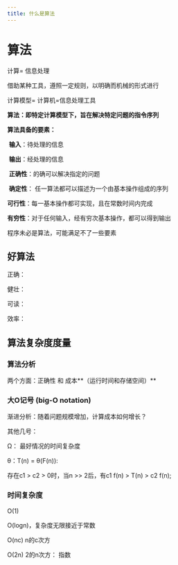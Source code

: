 ```yaml
---
title: 什么是算法
---
```




# 算法

计算= 信息处理

借助某种工具，遵照一定规则，以明确而机械的形式进行

计算模型= 计算机=信息处理工具



**算法：即特定计算模型下，旨在解决特定问题的指令序列**

**算法具备的要素：**

​	**输入**：待处理的信息

​	**输出**：经处理的信息

​	**正确性**：的确可以解决指定的问题

​	**确定性**： 任一算法都可以描述为一个由基本操作组成的序列

​	**可行性**：每一基本操作都可实现，且在常数时间内完成

​	**有穷性**：对于任何输入，经有穷次基本操作，都可以得到输出	



程序未必是算法，可能满足不了一些要素

## 好算法

正确：

健壮：

可读：

效率：



## 算法复杂度度量

### 算法分析

两个方面：正确性 和 成本**（运行时间和存储空间）**



### 大O记号 (big-O notation)

 渐进分析：随着问题规模增加，计算成本如何增长？



其他几号：

Ω： 最好情况的时间复杂度

θ：T(n) = θ(F(n)):

存在c1 > c2 > 0时，当n >> 2后，有c1 f(n) > T(n) > c2 f(n);

### 时间复杂度

  O(1)

O(logn)，复杂度无限接近于常数

O(nc) n的c次方

O(2n) 2的n次方： 指数 




